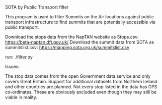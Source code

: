 SOTA by Public Transport filter

This program is used to filter Summits on the Air locations against public transport infrastructure to find summits that are potentially accessible via public transport.

Download the stops data from the NapTAN website as Stops.csv: https://beta-naptan.dft.gov.uk/ Download the summit data from SOTA as summitslist.csv: https://mapping.sota.org.uk/summitslist.csv

run: 
    ./filter.py

Issues:

The stop data comes from the open Government data service and only covers Great Britain. Support for additional datasets from Northern Ireland and other countries are planned. Not every stop listed in the data has GPS co-ordinates. These are obviously excluded even though they may still be viable in reality.

